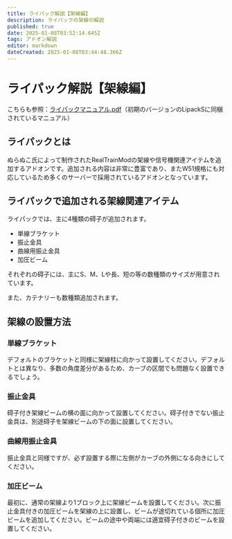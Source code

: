 ```yaml
---
title: ライパック解説【架線編】
description: ライパックの架線の解説
published: true
date: 2025-01-08T03:52:14.645Z
tags: アドオン解説
editor: markdown
dateCreated: 2025-01-08T03:44:48.366Z
---
```


# ライパック解説【架線編】

こちらも参照：<a href="https://ux.getuploader.com/HashimotoSesaku_download/download/8" target="_blank">ライパックマニュアル.pdf</a>（初期のバージョンのLipackSに同梱されているマニュアル）

## ライパックとは
ぬらぬこ氏によって制作されたRealTrainModの架線や信号機関連アイテムを追加するアドオンです。追加される内容は非常に豊富であり、またW51規格にも対応しているため多くのサーバーで採用されているアドオンとなっています。

## ライパックで追加される架線関連アイテム
ライパックでは、主に4種類の碍子が追加されます。

* 単線ブラケット
* 振止金具
* 曲線用振止金具
* 加圧ビーム

それぞれの碍子には、主にS、M、Lや長、短の等の数種類のサイズが用意されています。

また、カテナリーも数種類追加されます。

## 架線の設置方法

### 単線ブラケット
デフォルトのブラケットと同様に架線柱に向かって設置してください。デフォルトとは異なり、多数の角度差分があるため、カーブの区間でも問題なく設置できるでしょう。

### 振止金具
碍子付き架線ビームの横の面に向かって設置してください。碍子付きでない振止金具は、別途碍子を架線ビームの下の面に設置してください。

### 曲線用振止金具
振止金具と同様ですが、必ず設置する際に左側がカーブの外側になる向きにしてください。

### 加圧ビーム
最初に、通常の架線より1ブロック上に架線ビームを設置してください。次に振止金具付きの加圧ビームを架線の上に設置し、ビームが途切れている個所に加圧ビームを追加してください。ビームの途中や両端には適宜碍子付きのビームを設置してください。